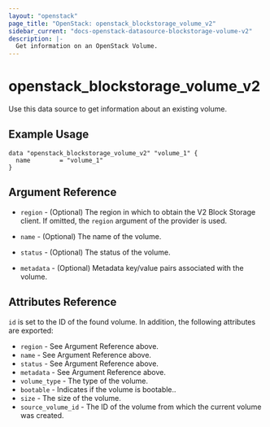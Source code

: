 ```yaml
---
layout: "openstack"
page_title: "OpenStack: openstack_blockstorage_volume_v2"
sidebar_current: "docs-openstack-datasource-blockstorage-volume-v2"
description: |-
  Get information on an OpenStack Volume.
---
```


# openstack\_blockstorage\_volume\_v2

Use this data source to get information about an existing volume.

## Example Usage

```hcl
data "openstack_blockstorage_volume_v2" "volume_1" {
  name        = "volume_1"
}
```

## Argument Reference

* `region` - (Optional) The region in which to obtain the V2 Block Storage
    client. If omitted, the `region` argument of the provider is used.

* `name` - (Optional) The name of the volume.

* `status` - (Optional) The status of the volume.

* `metadata` - (Optional) Metadata key/value pairs associated with the volume.

## Attributes Reference

`id` is set to the ID of the found volume. In addition, the following attributes
are exported:

* `region` - See Argument Reference above.
* `name` - See Argument Reference above.
* `status` - See Argument Reference above.
* `metadata` - See Argument Reference above.
* `volume_type` - The type of the volume.
* `bootable` - Indicates if the volume is bootable..
* `size` - The size of the volume.
* `source_volume_id` - The ID of the volume from which the current volume was created.
